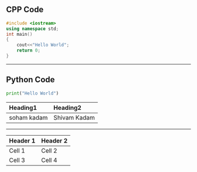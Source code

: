 ## CPP Code

```cpp
#include <iostream>
using namespace std;
int main()
{
    cout<<"Hello World";
    return 0;
}
```

---

## Python Code
``` py
print("Hello World")
```

| Heading1   | Heading2    |
|:------------|:-------------|
|soham kadam | Shivam Kadam|

---

| Header 1 | Header 2 |
|:---------|:---------|
| Cell 1   | Cell 2   |
| Cell 3   | Cell 4   |
